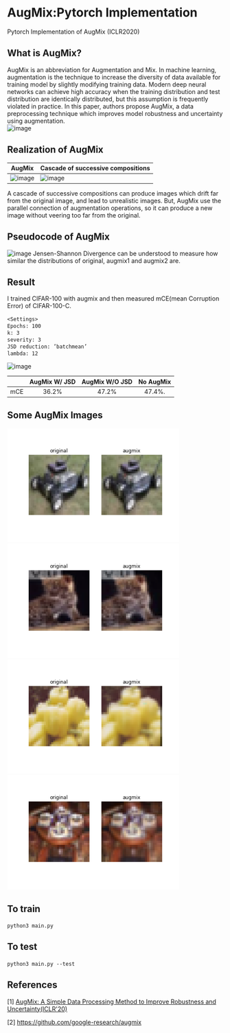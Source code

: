 # AugMix:Pytorch Implementation
Pytorch Implementation of AugMix (ICLR2020)

## What is AugMix?
AugMix is an abbreviation for Augmentation and Mix. In machine learning, augmentation is the technique to increase the diversity of data available for training model by slightly modifying training data. Modern deep neural networks can achieve high accuracy when the training distribution and test distribution are identically distributed, but this assumption is frequently violated in practice. In this paper, authors propose AugMix, a data preprocessing technique which improves model robustness and uncertainty using augmentation.  
![image](https://user-images.githubusercontent.com/37788686/90134108-9eb48c00-ddab-11ea-8732-da1446729f32.png)

## Realization of AugMix

| AugMix | Cascade of successive compositions |
| ------ | ------------ |
| ![image](https://user-images.githubusercontent.com/37788686/90134412-197da700-ddac-11ea-8a63-8ba47fa178a8.png) |   ![image](https://user-images.githubusercontent.com/37788686/90134623-695c6e00-ddac-11ea-82c9-271948e77a6c.png) |  

A cascade of successive compositions can produce images which drift far from the original image, and lead to unrealistic images. But, AugMix use the parallel connection of augmentation operations, so it can produce a new image without veering too far from the original.


## Pseudocode of AugMix
![image](https://user-images.githubusercontent.com/37788686/90134284-e63b1800-ddab-11ea-80d9-c811d10b938f.png)
Jensen-Shannon Divergence can be understood to measure how similar the distributions of original, augmix1 and augmix2 are.



## Result
I trained CIFAR-100 with augmix and then measured mCE(mean Corruption Error) of CIFAR-100-C.
```
<Settings>
Epochs: 100  
k: 3  
severity: 3  
JSD reduction: ’batchmean’  
lambda: 12  
```
![image](https://user-images.githubusercontent.com/37788686/89794527-227b3800-db62-11ea-8326-18779f289c94.png)


|     | AugMix W/ JSD | AugMix W/O JSD | No AugMix |
| --- | :----: | :------------: | :-------: |
| mCE | 36.2%  |     47.2%      |  47.4%.   |

 

## Some AugMix Images
<p float='left'>
  <img src="./res/img_41.png" width=400px>
  <img src='./res/img_42.png' width=400px>
  <img src='./res/img_83.png' width=400px>
  <img src='./res/img_84.png' width=400px>
</p>

## To train
`python3 main.py`

## To test
`python3 main.py --test`

## References
[1] [AugMix: A Simple Data Processing Method to Improve Robustness and Uncertainty(ICLR'20)](https://arxiv.org/abs/1912.02781)

[2] https://github.com/google-research/augmix
